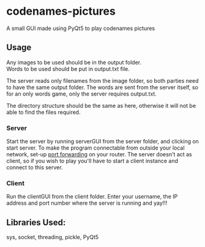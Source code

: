 # codenames-pictures
A small GUI made using PyQt5 to play codenames pictures

## Usage
Any images to be used should be in the output folder.  
Words to be used should be put in output.txt file.  

The server reads only filenames from the image folder, so both parties need to have the same output folder. The words are sent from the server itself, so for an only words game, only the server requires output.txt.  

The directory structure should be the same as here, otherwise it will not be able to find the files required.

### Server
Start the server by running serverGUI from the server folder, and clicking on start server. To make the program connectable from outside your local network, set-up [port forwarding](https://www.howtogeek.com/66214/how-to-forward-ports-on-your-router/) on your router.
The server doesn't act as client, so if you wish to play you'll have to start a client instance and connect to this server.

### Client
Run the clientGUI from the client folder. Enter your username, the IP address and port number where the server is running and yay!!!

## Libraries Used:
sys, socket, threading, pickle, PyQt5  
